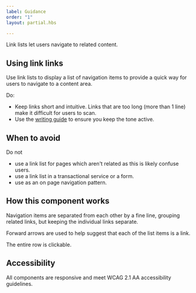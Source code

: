 ```yaml
---
label: Guidance
order: "1"
layout: partial.hbs

---
```

Link lists let users navigate to related content.

## Using link links

Use link lists to display a list of navigation items to provide a quick way for users to navigate to a content area.

Do:

* Keep links short and intuitive. Links that are too long (more than 1 line) make it difficult for users to scan.
* Use the [writing guide](https://www.digital.nsw.gov.au/digital-service-toolkit/guides/content-101) to ensure you keep the tone active.

## When to avoid

Do not 

* use a link list for pages which aren't related as this is likely confuse users.
* use a link list in a transactional service or a form.
* use as an on page navigation pattern.

## How this component works

Navigation items are separated from each other by a fine line, grouping related links, but keeping the individual links separate.

Forward arrows are used to help suggest that each of the list items is a link.

The entire row is clickable.

## Accessibility

All components are responsive and meet WCAG 2.1 AA accessibility guidelines.